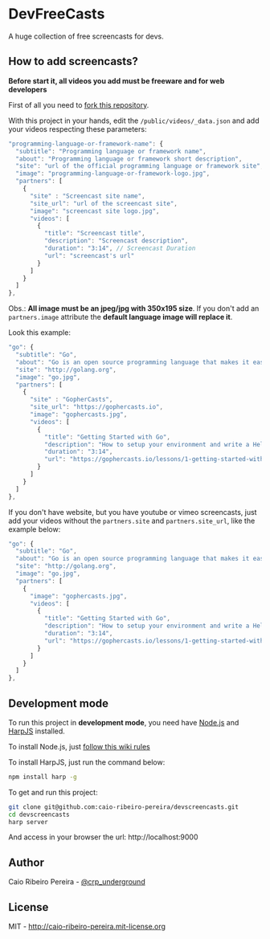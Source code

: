 # DevFreeCasts

A huge collection of free screencasts for devs.

## How to add screencasts?

**Before start it, all videos you add must be freeware and for web developers** 

First of all you need to [fork this repository](https://github.com/caio-ribeiro-pereira/devfreecasts/fork). 

With this project in your hands, edit the `/public/videos/_data.json` and add your videos respecting these parameters: 

``` javascript
"programming-language-or-framework-name": {
  "subtitle": "Programming language or framework name",
  "about": "Programming language or framework short description",
  "site": "url of the official programming language or framework site", 
  "image": "programming-language-or-framework-logo.jpg",
  "partners": [
    {
      "site" : "Screencast site name",
      "site_url": "url of the screencast site",
      "image": "screencast site logo.jpg",
      "videos": [
        {
          "title": "Screencast title",
          "description": "Screencast description",
          "duration": "3:14", // Screencast Duration
          "url": "screencast's url" 
        }
      ]
    }
  ]
},
```

Obs.: **All image must be an jpeg/jpg with 350x195 size**. If you don't add an `partners.image` attribute the **default language image will replace it**.

Look this example:

``` javascript
"go": {
  "subtitle": "Go",
  "about": "Go is an open source programming language that makes it easy to build simple, reliable, and efficient software.",
  "site": "http://golang.org",
  "image": "go.jpg",
  "partners": [
    {
      "site" : "GopherCasts",
      "site_url": "https://gophercasts.io",
      "image": "gophercasts.jpg",
      "videos": [
        {
          "title": "Getting Started with Go",
          "description": "How to setup your environment and write a Hello World application using the Go programming language.",
          "duration": "3:14",
          "url": "https://gophercasts.io/lessons/1-getting-started-with-go"
        }
      ]
    }
  ]
},
```

If you don't have website, but you have youtube or vimeo screencasts, just add your videos without the `partners.site` and `partners.site_url`, like the example below:

``` javascript
"go": {
  "subtitle": "Go",
  "about": "Go is an open source programming language that makes it easy to build simple, reliable, and efficient software.",
  "site": "http://golang.org",
  "image": "go.jpg",
  "partners": [
    {
      "image": "gophercasts.jpg",
      "videos": [
        {
          "title": "Getting Started with Go",
          "description": "How to setup your environment and write a Hello World application using the Go programming language.",
          "duration": "3:14",
          "url": "https://gophercasts.io/lessons/1-getting-started-with-go"
        }
      ]
    }
  ]
},
```

## Development mode

To run this project in **development mode**, you need have [Node.js](http://nodejs.org) and [HarpJS](http://harpjs.com) installed. 

To install Node.js, just [follow this wiki rules](http://nodejs.org/download) 

To install HarpJS, just run the command below: 

``` bash
npm install harp -g
```

To get and run this project: 

``` bash
git clone git@github.com:caio-ribeiro-pereira/devscreencasts.git
cd devscreencasts
harp server
```

And access in your browser the url: http://localhost:9000

## Author

Caio Ribeiro Pereira - [@crp_underground](http://twitter.com/crp_underground)

## License

MIT - http://caio-ribeiro-pereira.mit-license.org
